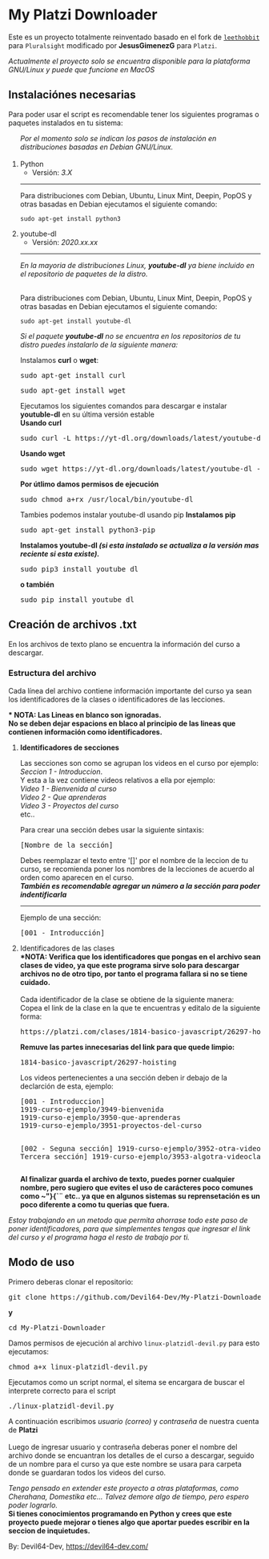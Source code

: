 # My Platzi Downloader
Este es un proyecto totalmente reinventado basado en el fork de [`leethobbit`](https://github.com/leethobbit/pluradl.py) para `Pluralsight` modificado por <strong>JesusGimenezG</strong> para `Platzi`.

<i>Actualmente el proyecto solo se encuentra disponible para la plataforma GNU/Linux y puede que funcione en MacOS</i>

## Instalaciónes necesarias
Para poder usar el script es recomendable tener los siguientes programas o paquetes instalados en tu sistema:

<ol>
      <i>Por el momento solo se indican los pasos de instalación en distribuciones basadas en Debian GNU/Linux.</i><br><br>
      <li> 
            Python
            <ul><li>Versión: <i>3.X</i></li></ul>
            <hr>
            <p>
                  Para distribuciones com Debian, Ubuntu, Linux Mint, Deepin, PopOS y otras basadas en Debian ejecutamos el siguiente comando:<br>
                  <pre><code>sudo apt-get install python3</code></pre>
            </p>
      </li>
      <li>
            youtube-dl
            <ul><li>Versión: <i>2020.xx.xx</i></li></ul>
            <hr>
            <i>En la mayoria de distribuciones Linux, <strong>youtube-dl</strong> ya biene incluido en el repositorio de paquetes de la distro.</i><br><br>
            <p>
                  Para distribuciones com Debian, Ubuntu, Linux Mint, Deepin, PopOS y otras basadas en Debian ejecutamos el siguiente comando:<br>
                  <pre><code>sudo apt-get install youtube-dl</code></pre>
            </p>
            <i>Si el paquete <strong>youtube-dl</strong> no se encuentra en los repositorios de tu distro puedes instalarlo de la siguiente manera: </i>
            <p>
                  Instalamos <strong>curl</strong> o <strong>wget</strong>:
<pre>sudo apt-get install curl</pre>
<pre>sudo apt-get install wget</pre>
                  Ejecutamos los siguientes comandos para descargar e instalar <strong>youtuble-dl</strong> en su última versión estable
                  <br><strong>Usando curl</strong>
<pre>sudo curl -L https://yt-dl.org/downloads/latest/youtube-dl -o /usr/bin/youtube-dl</pre>
                  <strong>Usando wget</strong>
<pre>sudo wget https://yt-dl.org/downloads/latest/youtube-dl -O /usr/bin/youtube-dl</pre>
                  <strong>Por útlimo damos permisos de ejecución</strong>
<pre>sudo chmod a+rx /usr/local/bin/youtube-dl</pre>
            </p>
            Tambies podemos instalar youtube-dl usando pip
            <strong>Instalamos pip</strong>
<pre>sudo apt-get install python3-pip</pre>
            <strong>Instalamos youtube-dl <i>(si esta instalado se actualiza a la versión mas reciente si esta existe).</i></strong>
<pre>sudo pip3 install youtube_dl</pre>
            <strong>o también</strong>
<pre>sudo pip install youtube_dl</pre>
      </li>
</ol>

## Creación de archivos .txt
En los archivos de texto plano se encuentra la información del curso a descargar. 
### Estructura del archivo
Cada línea del archivo contiene información importante del curso ya sean los identificadores de la clases o identificadores de las lecciones.

<b>* NOTA: Las Lineas en blanco son ignoradas.<br>
      No se deben dejar espacions en blaco al principio de las lineas que contienen información como identificadores.</b>
<ol>
      <li><strong>Identificadores de secciones</strong>
            <p>
                  Las secciones son como se agrupan los videos en el curso por ejemplo:<br> <i>Seccion 1 - Introduccion</i>.<br>
                  Y esta a la vez contiene videos relativos a ella por ejemplo:<br> <i>Video 1 - Bienvenida al curso</i><br>
                  <i>Video 2 - Que aprenderas</i><br>
                  <i>Video 3 - Proyectos del curso</i><br>
                  etc..
            </p>
      </li>
      Para crear una sección debes usar la siguiente sintaxis:
<pre>[Nombre de la sección]</pre>
      Debes reemplazar el texto entre '[]' por el nombre de la leccion de tu curso, se recomienda poner los nombres de la lecciones de acuerdo al orden como aparecen en el curso.
      <br>
      <b><i>También es recomendable agregar un número a la sección para poder indentificarla</i></b>
      <br><hr>
      Ejemplo de una sección:<br>
<pre>[001 - Introducción]</pre>
      <li>
            Identificadores de las clases<br>
            <b>*NOTA: Verifica que los identificadores que pongas en el archivo sean clases de video, ya que este programa sirve solo para descargar archivos no de otro tipo, por tanto el programa fallara si no se tiene cuidado.</b><br><br>
            Cada identificador de la clase se obtiene de la siguiente manera:<br>
            Copea el link de la clase en la que te encuentras y editalo de la siguiente forma:<br>
<pre>https://platzi.com/clases/1814-basico-javascript/26297-hoisting/</pre>
<strong>Remuve las partes innecesarias del link para que quede limpio: </strong>
<pre>1814-basico-javascript/26297-hoisting</pre>
      </li>
      Los videos pertenecientes a una sección deben ir debajo de la declarción de esta, ejemplo:
<pre>[001 - Introduccion]
1919-curso-ejemplo/3949-bienvenida
1919-curso-ejemplo/3950-que-aprenderas
1919-curso-ejemplo/3951-proyectos-del-curso

[002 - Seguna sección]
1919-curso-ejemplo/3952-otra-videoclase
[003 - Tercera sección]
1919-curso-ejemplo/3953-algotra-videoclase
</pre>
<b>Al finalizar guarda el archivo de texto, puedes porner cualquier nombre, pero sugiero que evites el uso de carácteres poco comunes como ~"}{`¨ etc.. ya que en algunos sistemas su reprensetación es un poco diferente a como tu querias que fuera.</b>
</ol>

<i>Estoy trabajando en un metodo que permita ahorrase todo este paso de poner identificadores, para que simplementes tengas que ingresar el link del curso y el programa haga el resto de trabajo por ti.</i>
## Modo de uso
Primero deberas clonar el repositorio:
<pre>git clone https://github.com/Devil64-Dev/My-Platzi-Downloader.git</pre>
<strong>y</strong>
<pre>cd My-Platzi-Downloader</pre>
Damos permisos de ejecución al archivo `linux-platzidl-devil.py` para esto ejecutamos:
<pre>chmod a+x linux-platzidl-devil.py</pre>
Ejecutamos como un script normal, el sitema se encargara de buscar el interprete correcto para el script
<pre>./linux-platzidl-devil.py</pre>
A continuación escribimos <i>usuario (correo)</i> y <i>contraseña</i> de nuestra cuenta de <b>Platzi</b>
<br><br>
Luego de ingresar usuario y contraseña deberas poner el nombre del archivo donde se encuantran los detalles de el curso a descargar, seguido de un nombre para el curso ya que este nombre se usara para carpeta donde se guardaran todos los videos del curso.

<i>Tengo pensado en extender este proyecto a otras plataformas, como Cherahana, Domestika etc... Talvez demore algo de tiempo, pero espero poder lograrlo.</i><br>
<b>Si tienes conocimientos programando en Python y crees que este proyecto puede mejorar o tienes algo que aportar puedes escribir en la seccion de inquietudes.</b>

By: Devil64-Dev, https://devil64-dev.com/